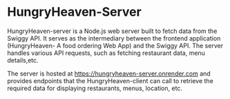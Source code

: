 # HungryHeaven-Server

HungryHeaven-server is a Node.js web server built to fetch data from the Swiggy API. It serves as the intermediary between the frontend application (HungryHeaven- A food ordering Web App) and the Swiggy API. The server handles various API requests, such as fetching restaurant data, menu details,etc.

The server is hosted at https://hungryheaven-server.onrender.com and provides endpoints that the HungryHeaven-client can call to retrieve the required data for displaying restaurants, menus, location, etc.

